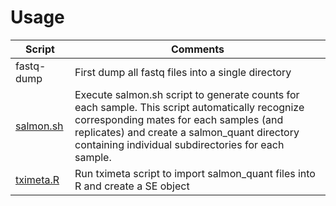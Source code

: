 # Usage
| Script | Comments |
| --- | --- |
| fastq-dump | First dump all fastq files into a single directory |
| [salmon.sh](https://github.com/poshan-biochem/RNA-Seq/blob/main/salmon.sh)| Execute salmon.sh script to generate counts for each sample. This script automatically recognize corresponding mates for each samples (and replicates) and create a salmon_quant directory containing individual subdirectories for each sample. |
| [tximeta.R](https://github.com/poshan-biochem/RNA-Seq/blob/main/tximeta.R)| Run tximeta script to import salmon_quant files into R and create a SE object |
